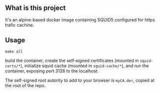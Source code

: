 ## What is this project

It's an alpine-based docker image containing SQUID5 configured for https trafic cachine.

## Usage

```
make all
```

build the container, create the self-signed certificates (mounted in `squid-certs/*`), initialize squid cache (mounted in `squid-cache/*`), and run the container, exposing port 3128 to the localhost.

The self-signed root autority to add to your browser is `myCA.der`, copied at the root of the repo.
